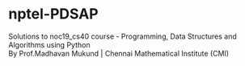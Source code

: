 # nptel-PDSAP
Solutions to noc19_cs40 course - Programming, Data Structures and Algorithms using Python </br>
By Prof.Madhavan Mukund   |   Chennai Mathematical Institute (CMI) 
